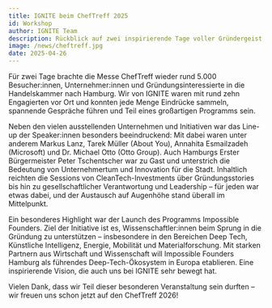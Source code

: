 ```yaml
---
title: IGNITE beim ChefTreff 2025
id: Workshop
author: IGNITE Team
description: Rückblick auf zwei inspirierende Tage voller Gründergeist, Innovation und Austausch beim ChefTreff 2025 in Hamburg
image: /news/cheftreff.jpg
date: 2025-04-26
---
```


Für zwei Tage brachte die Messe ChefTreff wieder rund 5.000 Besucher:innen, Unternehmer:innen und Gründungsinteressierte in die Handelskammer nach Hamburg. Wir von IGNITE waren mit rund zehn Engagierten vor Ort und konnten jede Menge Eindrücke sammeln, spannende Gespräche führen und Teil eines großartigen Programms sein.

Neben den vielen ausstellenden Unternehmen und Initiativen war das Line-up der Speaker:innen besonders beeindruckend: Mit dabei waren unter anderem Markus Lanz, Tarek Müller (About You), Annahita Esmailzadeh (Microsoft) und Dr. Michael Otto (Otto Group). Auch Hamburgs Erster Bürgermeister Peter Tschentscher war zu Gast und unterstrich die Bedeutung von Unternehmertum und Innovation für die Stadt. Inhaltlich reichten die Sessions von CleanTech-Investments über Gründungsstories bis hin zu gesellschaftlicher Verantwortung und Leadership – für jeden war etwas dabei, und der Austausch auf Augenhöhe stand überall im Mittelpunkt.

Ein besonderes Highlight war der Launch des Programms Impossible Founders. Ziel der Initiative ist es, Wissenschaftler:innen beim Sprung in die Gründung zu unterstützen – insbesondere in den Bereichen Deep Tech, Künstliche Intelligenz, Energie, Mobilität und Materialforschung. Mit starken Partnern aus Wirtschaft und Wissenschaft will Impossible Founders Hamburg als führendes Deep-Tech-Ökosystem in Europa etablieren. Eine inspirierende Vision, die auch uns bei IGNITE sehr bewegt hat.

Vielen Dank, dass wir Teil dieser besonderen Veranstaltung sein durften – wir freuen uns schon jetzt auf den ChefTreff 2026!